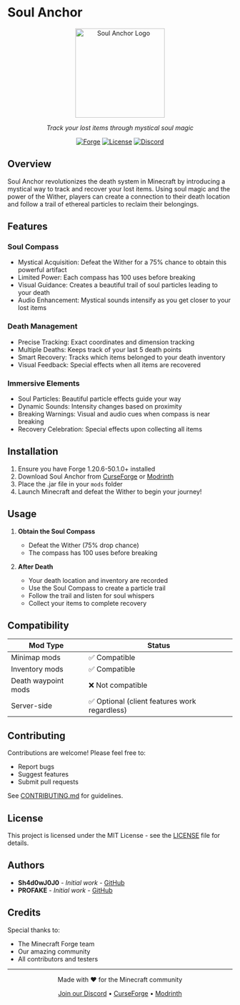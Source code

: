 # Soul Anchor

<div align="center">
  <img src="path/to/logo.png" alt="Soul Anchor Logo" width="200"/>
  <p><em>Track your lost items through mystical soul magic</em></p>

  [![Forge](https://img.shields.io/badge/Forge-1.20.6-orange.svg)](http://files.minecraftforge.net)
  [![License](https://img.shields.io/badge/License-MIT-blue.svg)](LICENSE)
  [![Discord](https://img.shields.io/discord/YOUR_DISCORD_ID?color=7289da&label=Discord&logo=discord&logoColor=ffffff)](https://discord.gg/t9DZVq2ZmT)
</div>

## Overview

Soul Anchor revolutionizes the death system in Minecraft by introducing a mystical way to track and recover your lost items. Using soul magic and the power of the Wither, players can create a connection to their death location and follow a trail of ethereal particles to reclaim their belongings.

## Features

### Soul Compass
- Mystical Acquisition: Defeat the Wither for a 75% chance to obtain this powerful artifact
- Limited Power: Each compass has 100 uses before breaking
- Visual Guidance: Creates a beautiful trail of soul particles leading to your death
- Audio Enhancement: Mystical sounds intensify as you get closer to your lost items

### Death Management
- Precise Tracking: Exact coordinates and dimension tracking
- Multiple Deaths: Keeps track of your last 5 death points
- Smart Recovery: Tracks which items belonged to your death inventory
- Visual Feedback: Special effects when all items are recovered

### Immersive Elements
- Soul Particles: Beautiful particle effects guide your way
- Dynamic Sounds: Intensity changes based on proximity
- Breaking Warnings: Visual and audio cues when compass is near breaking
- Recovery Celebration: Special effects upon collecting all items

## Installation

1. Ensure you have Forge 1.20.6-50.1.0+ installed
2. Download Soul Anchor from [CurseForge](link) or [Modrinth](link)
3. Place the .jar file in your `mods` folder
4. Launch Minecraft and defeat the Wither to begin your journey!

## Usage

1. **Obtain the Soul Compass**
   - Defeat the Wither (75% drop chance)
   - The compass has 100 uses before breaking

2. **After Death**
   - Your death location and inventory are recorded
   - Use the Soul Compass to create a particle trail
   - Follow the trail and listen for soul whispers
   - Collect your items to complete recovery

## Compatibility

| Mod Type | Status |
|----------|---------|
| Minimap mods | ✅ Compatible |
| Inventory mods | ✅ Compatible |
| Death waypoint mods | ❌ Not compatible |
| Server-side | ✅ Optional (client features work regardless) |

## Contributing

Contributions are welcome! Please feel free to:
- Report bugs
- Suggest features
- Submit pull requests

See [CONTRIBUTING.md](CONTRIBUTING.md) for guidelines.

## License

This project is licensed under the MIT License - see the [LICENSE](LICENSE) file for details.

## Authors

- **Sh4d0wJ0J0** - *Initial work* - [GitHub](https://github.com/Sh4d0wJ0J0)
- **PROFAKE** - *Initial work* - [GitHub](https://github.com/PROFAKE)

## Credits

Special thanks to:
- The Minecraft Forge team
- Our amazing community
- All contributors and testers

---

<div align="center">
  <p>Made with ❤️ for the Minecraft community</p>
  <p>
    <a href="https://discord.gg/YOUR_INVITE">Join our Discord</a> •
    <a href="https://www.curseforge.com/minecraft/mc-mods/soul-anchor">CurseForge</a> •
    <a href="https://modrinth.com/mod/soul-anchor">Modrinth</a>
  </p>
</div>
